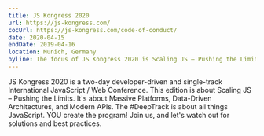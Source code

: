 ```yaml
---
title: JS Kongress 2020
url: https://js-kongress.com/
cocUrl: https://js-kongress.com/code-of-conduct/
date: 2020-04-15
endDate: 2019-04-16
location: Munich, Germany
byline: The focus of JS Kongress 2020 is Scaling JS – Pushing the Limits. Massive Platforms, Data-Driven Architectures, and Modern APIs. The #DeepTrack is about all things JavaScript where YOU create the program!
---
```

JS Kongress 2020 is a two-day developer-driven and single-track International JavaScript / Web Conference. This edition is about Scaling JS – Pushing the Limits. It's about Massive Platforms, Data-Driven Architectures, and Modern APIs. The #DeepTrack is about all things JavaScript. YOU create the program! Join us, and let's watch out for solutions and best practices.
